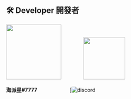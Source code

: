 
## 🛠 Developer 開發者

<img src="https://upload.cc/i1/2019/11/19/9kz7Yw.gif" width=150> 　　　　<img src="https://upload.cc/i1/2019/11/19/WwHIZS.gif" width=114.5>

**海派星#7777**　　　　　 　[![discord](https://discord.gg/qjdyTPeq3q)


```

